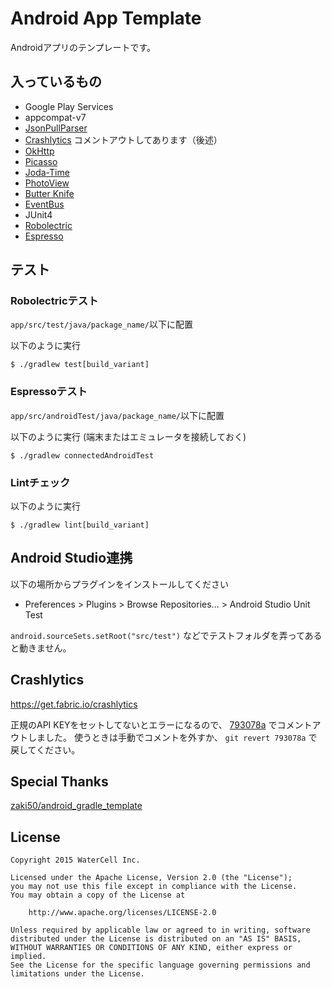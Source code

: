 Android App Template
====

Androidアプリのテンプレートです。

## 入っているもの

* Google Play Services
* appcompat-v7
* [JsonPullParser](https://github.com/vvakame/JsonPullParser)
* [Crashlytics](https://www.crashlytics.com) コメントアウトしてあります（後述）
* [OkHttp](http://square.github.io/okhttp/)
* [Picasso](http://square.github.io/picasso/)
* [Joda-Time](http://www.joda.org/joda-time/)
* [PhotoView](https://github.com/chrisbanes/PhotoView)
* [Butter Knife](http://jakewharton.github.io/butterknife/)
* [EventBus](https://github.com/greenrobot/EventBus)
* JUnit4
* [Robolectric](http://robolectric.org/)
* [Espresso](https://code.google.com/p/android-test-kit/wiki/Espresso)

## テスト

### Robolectricテスト

`app/src/test/java/package_name/`以下に配置

以下のように実行

```
$ ./gradlew test[build_variant]
```

### Espressoテスト

`app/src/androidTest/java/package_name/`以下に配置

以下のように実行 (端末またはエミュレータを接続しておく)

```
$ ./gradlew connectedAndroidTest
```

### Lintチェック

以下のように実行

```
$ ./gradlew lint[build_variant]
```

## Android Studio連携

以下の場所からプラグインをインストールしてください

* Preferences > Plugins > Browse Repositories... > Android Studio Unit Test

`android.sourceSets.setRoot("src/test")` などでテストフォルダを弄ってあると動きません。

## Crashlytics

https://get.fabric.io/crashlytics

正規のAPI KEYをセットしてないとエラーになるので、 [793078a](https://github.com/WaterCell/android-app-template/commit/793078a457d1d56457bd0b02a296436225fb6da8) でコメントアウトしました。
使うときは手動でコメントを外すか、 `git revert 793078a` で戻してください。

## Special Thanks

[zaki50/android_gradle_template](https://github.com/zaki50/android_gradle_template)

## License

```
Copyright 2015 WaterCell Inc.

Licensed under the Apache License, Version 2.0 (the "License");
you may not use this file except in compliance with the License.
You may obtain a copy of the License at

    http://www.apache.org/licenses/LICENSE-2.0

Unless required by applicable law or agreed to in writing, software
distributed under the License is distributed on an "AS IS" BASIS,
WITHOUT WARRANTIES OR CONDITIONS OF ANY KIND, either express or implied.
See the License for the specific language governing permissions and
limitations under the License.
```
